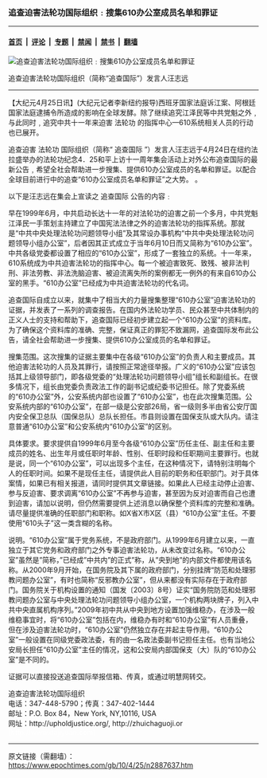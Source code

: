 ### 追查迫害法轮功国际组织﹕搜集610办公室成员名单和罪证

---

#### [首页](../../../..?n2887637) &nbsp;|&nbsp; [评论](../../../../../epoch-comment?n2887637) &nbsp;|&nbsp; [专题](../../../../../epoch-special?n2887637) &nbsp;|&nbsp; [禁闻](../../../../../epoch-news?n2887637) &nbsp;|&nbsp; [禁书](../../../../../books?n2887637) &nbsp;|&nbsp; [翻墙](https://github.com/gfw-breaker/nogfw/blob/master/README.md?n2887637)


<div><img alt="追查迫害法轮功国际组织﹕搜集610办公室成员名单和罪证" class="attachment-djy_600_400 size-djy_600_400 wp-post-image" src="https://i.epochtimes.com/assets/uploads/2010/04/1004260007321627.jpg"/>
<div class="caption">
 <p>
  追查迫害法轮功国际组织（简称“追查国际”）发言人汪志远
 </p>
</div></div><hr/><div class="post_content" id="artbody" itemprop="articleBody">
 <!-- article content begin -->
 <p>
  【大纪元4月25日讯】(大纪元记者李新纽约报导)西班牙国家法庭诉江案、阿根廷国家法庭逮捕令所造成的影响在全球发酵。除了继续追究江泽民等中共党魁之外﹐与此同时﹐追究中共十一年来迫害
  <ok href="https://www.epochtimes.com/gb/tag/%E6%B3%95%E8%BD%AE%E5%8A%9F.html">
   法轮功
  </ok>
  的指挥中心—610系统相关人员的行动也已展开。
 </p>
 <p>
  追查迫害
  <ok href="https://www.epochtimes.com/gb/tag/%E6%B3%95%E8%BD%AE%E5%8A%9F.html">
   法轮功
  </ok>
  国际组织（简称“
  <ok href="https://www.epochtimes.com/gb/tag/%E8%BF%BD%E6%9F%A5%E5%9B%BD%E9%99%85.html">
   追查国际
  </ok>
  ”）发言人汪志远于4月24日在纽约法拉盛举办的法轮功纪念4．25和平上访十一周年集会活动上对外公布追查国际的最新公告﹐希望全社会帮助进一步搜集、提供610办公室成员的名单和罪证。以配合全球目前进行中的追查“610办公室成员名单和罪证”之大势。 。
 </p>
 <p>
  以下是汪志远在集会上宣读之
  <ok href="https://www.epochtimes.com/gb/tag/%E8%BF%BD%E6%9F%A5%E5%9B%BD%E9%99%85.html">
   追查国际
  </ok>
  公告的内容﹕
 </p>
 <p>
  早在1999年6月，中共启动长达十一年的对法轮功的迫害之前一个多月，中共党魁江泽民一手策划主持建立了中国宪法法律之外的迫害法轮功的指挥系统。那就是“中共中央处理法轮功问题领导小组”及其常设办事机构“中共中央处理法轮功问题领导小组办公室”，后者因其正式成立于当年6月10日而又简称为“610办公室”。中共各级党委都设置了相应的“610办公室”，形成了一套独立的系统。十一年来，610系统成为中共迫害法轮功的指挥中心。每一个被迫害致死、致残、被非法判刑、非法劳教、非法洗脑迫害、被迫流离失所的案例都无一例外的有来自610办公室的黑手。“610办公室”已经成为中共迫害法轮功的代名词。
 </p>
 <p>
  追查国际自成立以来，就集中了相当大的力量搜集整理“610办公室”迫害法轮功的证据，并发表了一系列的调查报告。在国内外法轮功学员、民众甚至中共体制内的正义人士的支持和帮助下，追查国际已经初步建立起一个“610办公室”的资料库。为了确保这个资料库的准确、完整，保证真正的罪犯不致漏网，追查国际发布此公告，请全社会帮助进一步搜集、提供610办公室成员的名单和罪证。
 </p>
 <p>
  搜集范围。这次搜集的证据主要集中在各级“610办公室”的负责人和主要成员。其他迫害法轮功的人员及其罪行，请按照正常途径举报。广义的“610办公室”应该包括其上级领导部门，即各级党委的“处理法轮功问题领导小组”组长和副组长。在很多情况下，组长由党委负责政法工作的副书记或纪委书记担任。除了党委系统的“610办公室”外，公安系统内部也设置了“610办公室”，也在此次搜集范围。公安系统内部的“610办公室”，在部一级是公安部26局，省一级则多半由省公安厅国内安全保卫总队（国保总队）总队长担任。市县则设置在国保支队或大队内。请注意普通“610办公室”和公安系统内“610办公室”的区别。
 </p>
 <p>
  具体要求。要求提供自1999年6月至今各级“610办公室”历任主任、副主任和主要成员的姓名、出生年月或任职时年龄、性别、任职时段和任职期间主要罪行。也就是说，同一个“610办公室”，可以出现多个主任，在这种情况下，请特别注明每个人的任职时间。如果不是现任主任，请提供此人目前的职务和任职部门。对于具体案情，如果已有相关报道，请同时提供其文章链接。如果此人已经主动停止迫害、参与反迫害、要求调离“610办公室”不再参与迫害，甚至因为反对迫害而自己也遭到迫害，请加以说明，但仍然需要提供上述消息以确保整个资料库的完整和准确。请尽量提供准确的任职部门和职称。如X省X市X区（县）“610办公室”主任。不要使用“610头子”这一类含糊的名称。
 </p>
 <p>
  说明。“610办公室”属于党务系统，不是政府部门。从1999年6月建立以来，一直独立于其它党务和政府部门之外专事迫害法轮功，从未改变过名称。“610办公室”虽然是”简称，”已经成”中共内”的正式”称，从”央到地”的内部文件都使用该名称。从2000年9月开始，在国务院及其下属的政府部门，分别挂牌“防范和处理邪教问题办公室”，有时也简称“反邪教办公室”，但从来都没有实际存在于政府部门。国务院关于机构设置的通知（国发〔2003〕8号）证实“国务院防范和处理邪教问题办公室与中央处理法轮功问题领导小组办公室，一个机构两块牌子，列入中共中央直属机构序列。”2009年初中共从中央到地方设置加强维稳办，在涉及一般维稳事宜时，将“610办公室”包括在内，维稳办有时和“610办公室”有人员重叠，但在涉及迫害法轮功时，“610办公室”仍然独立存在并起主导作用。“610办公室”一般设置在同级党委政法委，有的由一名政法委副书记担任主任。也有当地公安局长担任“610办公室”主任的情况，这和公安局内部国保支（大）队的“610办公室”是不同的。
 </p>
 <p>
  证据可以直接投送追查国际举报信箱、传真，或通过明慧网转交。
 </p>
 <p>
  追查迫害法轮功国际组织
  <br/>
  电话：347-448-5790；传真：347-402-1444
  <br/>
  邮址：P.O. Box 84，New York, NY,10116, USA
  <br/>
  网址：http://upholdjustice.org/, http://zhuichaguoji.or
  <font color="#ffffff">
   (http://www.dajiyuan.com)
  </font>
 </p>
 <!-- article content end -->
 <div id="below_article_ad">
 </div>
</div>


---

原文链接（需翻墙）：https://www.epochtimes.com/gb/10/4/25/n2887637.htm